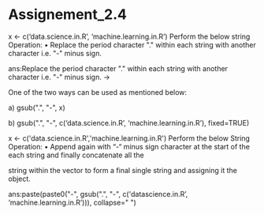 # Assignement_2.4
x <- c(‘data.science.in.R’, ‘machine.learning.in.R’)
Perform the below string Operation: • Replace the period character "." within each string with another character i.e. "-" minus sign.

ans:Replace the period character "." within each string with another character i.e. "-" minus sign. ->

One of the two ways can be used as mentioned below:

a) gsub(".", "-", x)

b) gsub(".", "-", c(‘data.science.in.R’, ‘machine.learning.in.R’), fixed=TRUE)

x <- c('data.science.in.R','machine.learning.in.R')
Perform the below String Operation: • Append again with “-“ minus sign character at the start of the each string and finally concatenate all the

string within the vector to form a final single string and assigning it the object.

ans:paste(paste0("-", gsub("\.", "-", c('datascience.in.R’, ‘machine.learning.in.R’))), collapse=" ")
